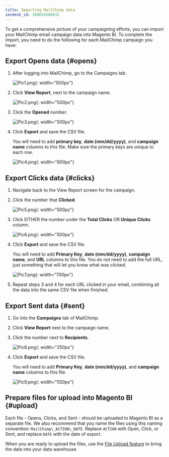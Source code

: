 ```yaml
---
title: Importing MailChimp data
zendesk_id: 360016506632
---
```


To get a comprehensive picture of your campaigning efforts, you can import your MailChimp email campaign data into Magento BI. To complete the import, you need to do the following for each MailChimp campaign you have:

## Export Opens data {#opens}

1. After logging into MailChimp, go to the Campaigns tab.

    ![Pic1.png](../assets/Pic1.png){: width="500px"}

1. Click **View Report**, next to the campaign name.

    ![Pic2.png](../assets/Pic2.png){: width="500px"}

1. Click the **Opened** number.

    ![Pic3.png](../assets/Pic3.png){: width="500px"}

1. Click **Export** and save the CSV file.

   You will need to add **primary key**, **date (mm/dd/yyyy)**, and **campaign name** columns to this file. Make sure the primary keys are unique to each row.

    ![Pic4.png](../assets/Pic4.png){: width="600px"}

## Export Clicks data {#clicks}

1. Navigate back to the View Report screen for the campaign.

1. Click the number that **Clicked**.

    ![Pic5.png](../assets/Pic5.png){: width="500px"}

1. Click EITHER the number under the **Total Clicks** OR **Unique Clicks** column.

    ![Pic6.png](../assets/Pic6.png){: width="500px"}

1. Click **Export** and save the CSV file.

   You will need to add **Primary Key**, **date (mm/dd/yyyy)**, **campaign name**, and **URL** columns to this file. You do not need to add the full URL, just something that will let you know what was clicked.

    ![Pic7.png](../assets/Pic7.png){: width="700px"}

1. Repeat steps 3 and 4 for each URL clicked in your email, combining all the data into the same CSV file when finished.

## Export Sent data {#sent}

1. Go into the **Campaigns** tab of MailChimp.

1. Click **View Report** next to the campaign name.

1. Click the number next to **Recipients**.

    ![Pic8.png](../assets/Pic8.png){: width="250px"}

1. Click **Export** and save the CSV file.

   You will need to add **Primary Key**, **date (mm/dd/yyyy)**, and **campaign name** columns to this file.

    ![Pic9.png](../assets/Pic9.png){: width="550px"}

## Prepare files for upload into Magento BI {#upload}

Each file - Opens, Clicks, and Sent - should be uploaded to Magento BI as a separate file. We also recommend that you name the files using this naming convention: `MailChimp\_ACTION\_DATE`. Replace `ACTION` with Open, Click, or Sent, and replace `DATE` with the date of export.

When you are ready to upload the files, use the [File Upload feature](../data-analyst/importing-data/connecting-data/using-file-uploader.md) to bring the data into your data warehouse.
